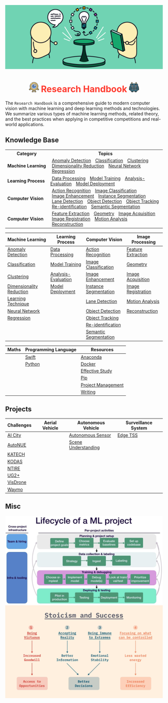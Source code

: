<div align="center">
<p>
   <img width="850" src="../data/images/research.png"></a>
</p>

<img src="../data/logo/one_100.png" width="32"> <span style="color:rgb(255, 59, 48);">Research Handbook</span> <img src="../data/logo/square_96.png" width="32">
=============================
</div>

The `Research Handbook` is a comprehensive guide to modern computer vision with machine learning and deep learning methods and technologies. We summarize various types of machine learning methods, related theory, and the best practices when applying in competitive competitions and real-world applications.


## Knowledge Base
<table>
    <tr>
        <th>Category</th>
        <th>Topics</th>
    </tr>
    <tr>
        <td><b>Machine&nbsp;Learning</b></td>
        <td>
            <a href="" style="margin:5px">Anomaly&nbsp;Detection</a>
            <a href="" style="margin:5px">Classification</a>
            <a href="" style="margin:5px">Clustering</a>
            <a href="" style="margin:5px">Dimensionality&nbsp;Reduction</a>
            <a href="" style="margin:5px">Neural&nbsp;Network</a>
            <a href="" style="margin:5px">Regression</a>
        </td>
    </tr>
    <tr>
        <td><b>Learning&nbsp;Process</b></td>
        <td>
            <a href="" style="margin:5px">Data&nbsp;Processing</a>
            <a href="" style="margin:5px">Model&nbsp;Training</a>
            <a href="" style="margin:5px">Analysis-Evaluation</a>
            <a href="" style="margin:5px">Model&nbsp;Deployment</a>
        </td>
    </tr>
    <tr>
        <td><b>Computer&nbsp;Vision</b></td>
        <td>
            <a href="" style="margin:5px">Action&nbsp;Recognition</a>
            <a href="" style="margin:5px">Image&nbsp;Classification</a>
            <a href="https://github.com/phlong3105/one/blob/master/docs/image_enhancement/README.md" style="margin:5px">Image&nbsp;Enhancement</a>
            <a href="" style="margin:5px">Instance&nbsp;Segmentation</a>
            <a href="" style="margin:5px">Lane&nbsp;Detection</a>
            <a href="" style="margin:5px">Object&nbsp;Detection</a>
            <a href="" style="margin:5px">Object&nbsp;Tracking</a>
            <a href="" style="margin:5px">Re-identification</a>
            <a href="" style="margin:5px">Semantic&nbsp;Segmentation</a>
        </td>
    </tr>
    <tr>
        <td><b>Computer&nbsp;Vision</b></td>
        <td>
            <a href="" style="margin:5px">Feature&nbsp;Extraction</a>
            <a href="" style="margin:5px">Geometry</a>
            <a href="" style="margin:5px">Image&nbsp;Acquisition</a>
            <a href="" style="margin:5px">Image&nbsp;Registration</a>
            <a href="" style="margin:5px">Motion&nbsp;Analysis</a>
            <a href="" style="margin:5px">Reconstruction</a>
        </td>
    </tr>
</table>



| Machine Learning             | Learning Process        | Computer Vision                                  | Image Processing       |
|------------------------------|-------------------------|--------------------------------------------------|------------------------|
| [Anomaly Detection]()        | [Data Processing]()     | [Action Recognition]()                           | [Feature Extraction]() |
| [Classification]()           | [Model Training]()      | [Image Classification]()                         | [Geometry]()           |
| [Clustering]()               | [Analysis-Evaluation]() | [Image Enhancement](image_enhancement/README.md) | [Image Acquisition]()  |
| [Dimensionality Reduction]() | [Model Deployment]()    | [Instance Segmentation]()                        | [Image Registration]() |
| [Learning Technique]()       |                         | [Lane Detection]()                               | [Motion Analysis]()    |
| [Neural Network]()           |                         | [Object Detection]()                             | [Reconstruction]()     |
| [Regression]()               |                         | [Object Tracking]()                              |                        |
|                              |                         | [Re-identification]()                            |                        |
|                              |                         | [Semantic Segmentation]()                        |                        |

|  Maths     | Programming Language | Resources                         |
|------------|----------------------|-----------------------------------|
|            | [Swift]()            | [Anaconda](resources/anaconda.md) |
|            | [Python]()           | [Docker](resources/docker.md)     |
|            |                      | [Effective Study]()               |
|            |                      | [Pip]()                           |
|            |                      | [Project Management]()            |
|            |                      | [Writing]()                       |


## Projects

| Challenges   | Aerial Vehicle | Autonomous Vehicle      | Surveillance System |
|--------------|----------------|-------------------------|---------------------|
| [AI City]()  |                | [Autonomous Sensor]()   | [Edge TSS]()        |
| [AutoNUE]()  |                | [Scene Understanding]() |                     |
| [KATECH]()   |                |                         |                     |
| [KODAS]()    |                |                         |                     |
| [NTIRE]()    |                |                         |                     |
| [UG2+]()     |                |                         |                     |
| [VisDrone]() |                |                         |                     |
| [Waymo]()    |                |                         |                     |


## Misc

<div align="center">
<img src="../data/images/lifecycle.png" width="600">
<img src="../data/images/stoicism.png"  width="600">
</div>
